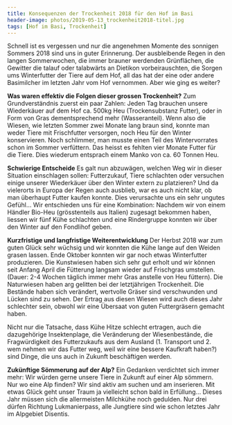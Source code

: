 ```yaml
---
title: Konsequenzen der Trockenheit 2018 für den Hof im Basi
header-image: photos/2019-05-13_trockenheit2018-titel.jpg
tags: [Hof im Basi, Trockenheit]
---
```

 
Schnell ist es vergessen und nur die angenehmen Momente des sonnigen Sommers 2018 sind uns in guter Erinnerung. Der ausbleibende Regen in den langen Sommerwochen, die immer brauner werdenden Grünflächen, die Gewitter die talauf oder talabwärts an Dietikon vorbeirauschten, die Sorgen ums Winterfutter der Tiere auf dem Hof, all das hat der eine oder andere Basimilcher im letzten Jahr vom Hof vernommen. Aber wie ging es weiter? 

**Was waren effektiv die Folgen dieser grossen Trockenheit?**
Zum Grundverständnis zuerst ein paar Zahlen: Jeden Tag brauchen unsere Wiederkäuer auf dem Hof ca. 500kg Heu (Trockensubstanz Futter), oder in Form von Gras dementsprechend mehr (Wasseranteil). Wenn also die Wiesen, wie letzten Sommer zwei Monate lang braun sind, konnte man weder Tiere mit Frischfutter versorgen, noch Heu für den Winter konservieren. Noch schlimmer, man musste einen Teil des Wintervorrates schon im Sommer verfüttern. Das heisst es fehlten vier Monate Futter für die Tiere. Dies wiederum entsprach einem Manko von ca. 60 Tonnen Heu.

**Schwierige Entscheide**
Es galt nun abzuwägen, welchen Weg wir in dieser Situation einschlagen sollen: Futterzukauf, Tiere schlachten oder versuchen einige unserer Wiederkäuer über den Winter extern zu platzieren? Und da vielerorts in Europa der Regen auch ausblieb, war es auch nicht klar, ob man überhaupt Futter kaufen konnte. Dies verursachte uns ein sehr ungutes Gefühl… Wir entschieden uns für eine Kombination: Nachdem wir von einem Händler Bio-Heu (grösstenteils aus Italien) zugesagt bekommen haben, liessen wir fünf Kühe schlachten und eine Rindergruppe konnten wir über den Winter auf den Fondlihof geben. 

**Kurzfristige und langfristige Weiterentwicklung**
Der Herbst 2018  war zum guten Glück sehr wüchsig und wir konnten die Kühe lange auf den Weiden grasen lassen. Ende Oktober konnten wir gar noch etwas Winterfutter produzieren. Die Kunstwiesen haben sich sehr gut erholt und wir können seit Anfang April die Fütterung langsam wieder auf Frischgras umstellen. (Dauer: 2-4 Wochen täglich immer mehr Gras anstelle von Heu füttern). Die Naturwiesen haben arg gelitten bei der letztjährigen Trockenheit. Die Bestände haben sich verändert, wertvolle Gräser sind verschwunden und Lücken sind zu sehen. Der Ertrag aus diesen Wiesen wird auch dieses Jahr schlechter sein, obwohl wir eine Übersaat von guten Futtergräsern gemacht haben.

Nicht nur die Tatsache, dass Kühe Hitze schlecht ertragen, auch die dazugehörige Insektenplage, die Veränderung der Wiesenbestände, die Fragwürdigkeit des Futterzukaufs aus dem Ausland (1. Transport und 2. wem nehmen wir das Futter weg, weil wir eine bessere Kaufkraft haben?) sind Dinge, die uns auch in Zukunft beschäftigen werden.


**Zukünftige Sömmerung auf der Alp?**
Ein Gedanken verdichtet sich immer mehr: Wir würden gerne unsere Tiere in Zukunft auf einer Alp sömmern. Nur wo eine Alp finden? Wir sind aktiv am suchen und am inserieren. Mit etwas Glück geht unser Traum ja vielleicht schon bald in Erfüllung… Dieses Jahr müssen sich die allermeisten Milchkühe noch gedulden. Nur drei dürfen Richtung Lukmanierpass, alle Jungtiere sind wie schon letztes Jahr im Alpgebiet Disentis.
